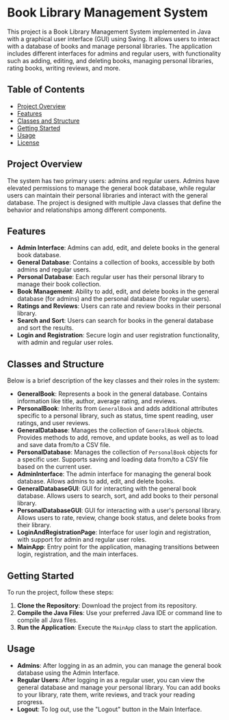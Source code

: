 # Book Library Management System

This project is a Book Library Management System implemented in Java with a graphical user interface (GUI) using Swing. It allows users to interact with a database of books and manage personal libraries. The application includes different interfaces for admins and regular users, with functionality such as adding, editing, and deleting books, managing personal libraries, rating books, writing reviews, and more.

## Table of Contents
- [Project Overview](#project-overview)
- [Features](#features)
- [Classes and Structure](#classes-and-structure)
- [Getting Started](#getting-started)
- [Usage](#usage)
- [License](#license)

## Project Overview
The system has two primary users: admins and regular users. Admins have elevated permissions to manage the general book database, while regular users can maintain their personal libraries and interact with the general database. The project is designed with multiple Java classes that define the behavior and relationships among different components.

## Features
- **Admin Interface**: Admins can add, edit, and delete books in the general book database.
- **General Database**: Contains a collection of books, accessible by both admins and regular users.
- **Personal Database**: Each regular user has their personal library to manage their book collection.
- **Book Management**: Ability to add, edit, and delete books in the general database (for admins) and the personal database (for regular users).
- **Ratings and Reviews**: Users can rate and review books in their personal library.
- **Search and Sort**: Users can search for books in the general database and sort the results.
- **Login and Registration**: Secure login and user registration functionality, with admin and regular user roles.

## Classes and Structure
Below is a brief description of the key classes and their roles in the system:

- **GeneralBook**: Represents a book in the general database. Contains information like title, author, average rating, and reviews.
- **PersonalBook**: Inherits from `GeneralBook` and adds additional attributes specific to a personal library, such as status, time spent reading, user ratings, and user reviews.
- **GeneralDatabase**: Manages the collection of `GeneralBook` objects. Provides methods to add, remove, and update books, as well as to load and save data from/to a CSV file.
- **PersonalDatabase**: Manages the collection of `PersonalBook` objects for a specific user. Supports saving and loading data from/to a CSV file based on the current user.
- **AdminInterface**: The admin interface for managing the general book database. Allows admins to add, edit, and delete books.
- **GeneralDatabaseGUI**: GUI for interacting with the general book database. Allows users to search, sort, and add books to their personal library.
- **PersonalDatabaseGUI**: GUI for interacting with a user's personal library. Allows users to rate, review, change book status, and delete books from their library.
- **LoginAndRegistrationPage**: Interface for user login and registration, with support for admin and regular user roles.
- **MainApp**: Entry point for the application, managing transitions between login, registration, and the main interfaces.

## Getting Started
To run the project, follow these steps:

1. **Clone the Repository**: Download the project from its repository.
2. **Compile the Java Files**: Use your preferred Java IDE or command line to compile all Java files.
3. **Run the Application**: Execute the `MainApp` class to start the application.

## Usage
- **Admins**: After logging in as an admin, you can manage the general book database using the Admin Interface.
- **Regular Users**: After logging in as a regular user, you can view the general database and manage your personal library. You can add books to your library, rate them, write reviews, and track your reading progress.
- **Logout**: To log out, use the "Logout" button in the Main Interface.


